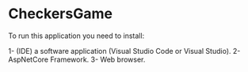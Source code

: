 # CheckersGame

To run this application you need to install:

1- (IDE) a software application (Visual Studio Code or Visual Studio).
2- AspNetCore Framework.
3- Web browser.
